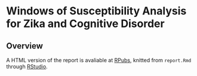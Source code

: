 # Windows of Susceptibility Analysis for Zika and Cognitive Disorder

## Overview

A HTML version of the report is avaliable at [RPubs](http://rpubs.com/tianrui-qi/WOS-Analysis), knitted from `report.Rmd` through [RStudio](https://www.rstudio.com).
